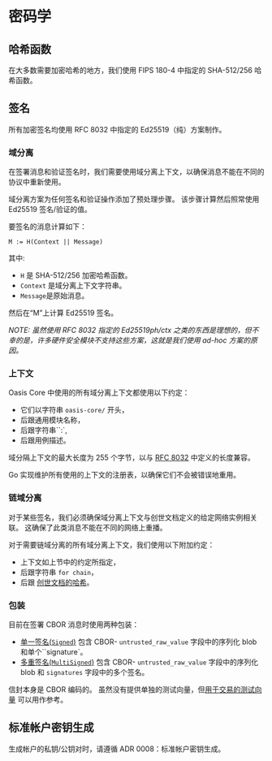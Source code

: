 # 密码学

## 哈希函数

在大多数需要加密哈希的地方，我们使用 FIPS 180-4 中指定的 SHA-512/256 哈希函数。

## 签名

所有加密签名均使用 RFC 8032 中指定的 Ed25519（纯）方案制作。

### 域分离

在签署消息和验证签名时，我们需要使用域分离上下文，以确保消息不能在不同的协议中重新使用。

域分离方案为任何签名和验证操作添加了预处理步骤。 该步骤计算然后照常使用 Ed25519 签名/验证的值。

要签名的消息计算如下：

```
M := H(Context || Message)

```

其中:

- `H` 是 SHA-512/256 加密哈希函数。
- `Context` 是域分离上下文字符串。
- `Message`是原始消息。

然后在“M”上计算 Ed25519 签名。

*NOTE: 虽然使用 RFC 8032 指定的 Ed25519ph/ctx 之类的东西是理想的，但不幸的是，许多硬件安全模块不支持这些方案，这就是我们使用 ad-hoc 方案的原因。*

### 上下文

Oasis Core 中使用的所有域分离上下文都使用以下约定：

- 它们以字符串 `oasis-core/` 开头，
- 后跟通用模块名称，
- 后跟字符串``:`,
- 后跟用例描述。

域分隔上下文的最大长度为 255 个字节，以与 [RFC 8032](https://tools.ietf.org/html/rfc8032) 中定义的长度兼容。

Go 实现维护所有使用的上下文的注册表，以确保它们不会被错误地重用。

### 链域分离

对于某些签名，我们必须确保域分离上下文与创世文档定义的给定网络实例相关联。 这确保了此类消息不能在不同的网络上重播。

对于需要链域分离的所有域分离上下文，我们使用以下附加约定：

- 上下文如上节中的约定所指定，
- 后跟字符串 `for chain`，
- 后跟 [创世文档的哈希](https://docs.oasis.io/core/consensus/genesis#genesis-documents-hash)。

### 包装

目前在签署 CBOR 消息时使用两种包装：

- [单一签名(`Signed`)](https://pkg.go.dev/github.com/oasisprotocol/oasis-core/go/common/crypto/signature?tab=doc#Signed) 包含 CBOR- `untrusted_raw_value` 字段中的序列化 blob 和单个``signature`。
- [多重签名(`MultiSigned`)](https://pkg.go.dev/github.com/oasisprotocol/oasis-core/go/common/crypto/signature?tab=doc#MultiSigned) 包含 CBOR- `untrusted_raw_value` 字段中的序列化 blob 和 `signatures` 字段中的多个签名。

信封本身是 CBOR 编码的。 虽然没有提供单独的测试向量，但[用于交易的测试向量](https://docs.oasis.io/core/consensus/test-vectors) 可以用作参考。

## 标准帐户密钥生成

生成帐户的私钥/公钥对时，请遵循 ADR 0008：标准帐户密钥生成。